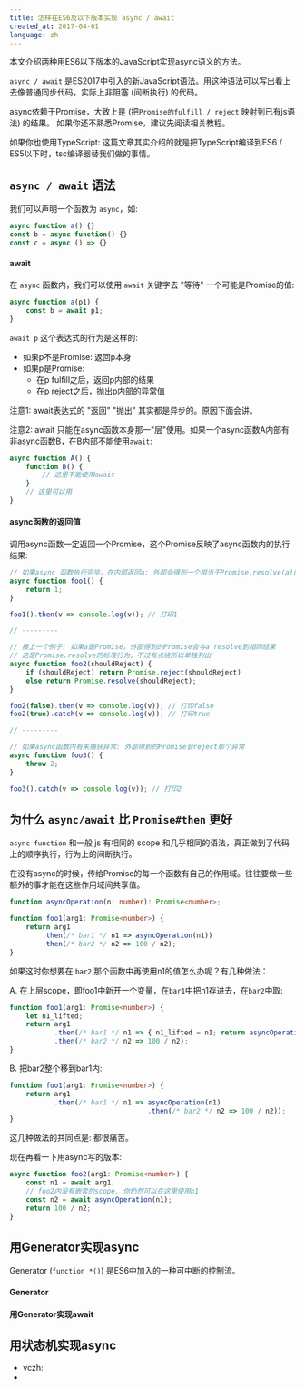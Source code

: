```yaml
---
title: 怎样在ES6及以下版本实现 async / await
created_at: 2017-04-01
language: zh
---
```


本文介绍两种用ES6以下版本的JavaScript实现async语义的方法。

`async / await` 是ES2017中引入的新JavaScript语法。用这种语法可以写出看上去像普通同步代码，实际上非阻塞 (间断执行) 的代码。

async依赖于Promise，大致上是 (把`Promise的fulfill / reject` 映射到已有js语法) 的结果。
如果你还不熟悉Promise，建议先阅读相关教程。

如果你也使用TypeScript: 这篇文章其实介绍的就是把TypeScript编译到ES6 / ES5以下时，tsc编译器替我们做的事情。

## `async / await` 语法

我们可以声明一个函数为 `async`，如:

```js
async function a() {}
const b = async function() {}
const c = async () => {}
```

#### await

在 `async` 函数内，我们可以使用 `await` 关键字去 "等待" 一个可能是Promise的值:

```js
async function a(p1) {
    const b = await p1;
}
```

`await p` 这个表达式的行为是这样的:

- 如果p不是Promise: 返回p本身
- 如果p是Promise:
    - 在p fulfill之后，返回p内部的结果
    - 在p reject之后，抛出p内部的异常值

注意1: await表达式的 "返回" "抛出" 其实都是异步的。原因下面会讲。

注意2: await 只能在async函数本身那一"层"使用。如果一个async函数A内部有非async函数B，在B内部不能使用`await`:

```js
async function A() {
    function B() {
        // 这里不能使用await
    }
    // 这里可以用
}
```

#### async函数的返回值

调用async函数一定返回一个Promise，这个Promise反映了async函数内的执行结果:

```js
// 如果async 函数执行完毕，在内部返回a: 外部会得到一个相当于Promise.resolve(a)的Promise
async function foo1() {
    return 1;
}

foo1().then(v => console.log(v)); // 打印1

// ---------

// 接上一个例子: 如果a是Promise，外部得到的Promise会与a resolve到相同结果
// 这是Promise.resolve的标准行为，不过有点绕所以单独列出
async function foo2(shouldReject) {
    if (shouldReject) return Promise.reject(shouldReject)
    else return Promise.resolve(shouldReject);
}

foo2(false).then(v => console.log(v)); // 打印false
foo2(true).catch(v => console.log(v)); // 打印true

// ---------

// 如果async函数内有未捕获异常: 外部得到的Promise会reject那个异常
async function foo3() {
    throw 2;
}

foo3().catch(v => console.log(v)); // 打印2
```

## 为什么 `async/await` 比 `Promise#then` 更好

`async function` 和一般 js 有相同的 scope 和几乎相同的语法，真正做到了代码上的顺序执行，行为上的间断执行。

在没有async的时候，传给Promise的每一个函数有自己的作用域。往往要做一些额外的事才能在这些作用域间共享值。

```ts
function asyncOperation(n: number): Promise<number>;

function foo1(arg1: Promise<number>) {
    return arg1
        .then(/* bar1 */ n1 => asyncOperation(n1))
        .then(/* bar2 */ n2 => 100 / n2);
}
```

如果这时你想要在 `bar2` 那个函数中再使用n1的值怎么办呢？有几种做法：

A. 在上层scope，即foo1中新开一个变量，在`bar1`中把n1存进去，在`bar2`中取:

```ts
function foo1(arg1: Promise<number>) {
    let n1_lifted;
    return arg1
           .then(/* bar1 */ n1 => { n1_lifted = n1; return asyncOperation(n1) })
           .then(/* bar2 */ n2 => 100 / n2);
}
```

B. 把bar2整个移到bar1内:

```ts
function foo1(arg1: Promise<number>) {
    return arg1
           .then(/* bar1 */ n1 => asyncOperation(n1)
                                  .then(/* bar2 */ n2 => 100 / n2));
}

```

这几种做法的共同点是: 都很痛苦。

现在再看一下用async写的版本:

```ts
async function foo2(arg1: Promise<number>) {
    const n1 = await arg1;
    // foo2内没有嵌套的scope, 你仍然可以在这里使用n1
    const n2 = await asyncOperation(n1);
    return 100 / n2;
}
```

## 用Generator实现async

Generator (`function *()`) 是ES6中加入的一种可中断的控制流。

#### Generator



#### 用Generator实现await


## 用状态机实现async



- vczh:
-